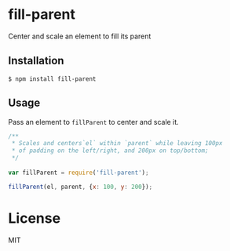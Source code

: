 # fill-parent

Center and scale an element to fill its parent


## Installation

```
$ npm install fill-parent
```

## Usage
Pass an element to `fillParent` to center and scale it.

```js
/**
 * Scales and centers`el` within `parent` while leaving 100px
 * of padding on the left/right, and 200px on top/bottom;
 */
 
var fillParent = require('fill-parent');

fillParent(el, parent, {x: 100, y: 200});
```

# License

  MIT
